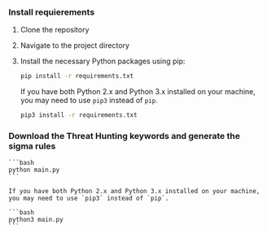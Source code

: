 ### Install requierements

1. Clone the repository
2. Navigate to the project directory
3. Install the necessary Python packages using pip:

    ```bash
    pip install -r requirements.txt
    ```

    If you have both Python 2.x and Python 3.x installed on your machine, you may need to use `pip3` instead of `pip`.

    ```bash
    pip3 install -r requirements.txt
    ```
### Download the Threat Hunting keywords and generate the sigma rules

	```bash
	python main.py
	```
	
    If you have both Python 2.x and Python 3.x installed on your machine, you may need to use `pip3` instead of `pip`.
	
	```bash
	python3 main.py
	```